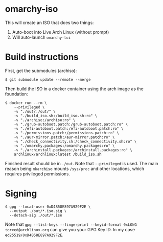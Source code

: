 # omarchy-iso

This will create an ISO that does two things:

1. Auto-boot into Live Arch Linux (without prompt)
2. Will auto-launch `omarchy-tui`

# Build instructions

First, get the submodules (archiso):
```
$ git submodule update --remote --merge
```

Then build the ISO in a docker container using the arch image as the foundation:

```
$ docker run --rm \
	--privileged \
	-v "./out/:/out/" \
	-v "./build_iso.sh:/build_iso.sh:ro" \
	-v "./archiso:/archiso:ro" \
	-v "./grub-autoboot.patch:/grub-autoboot.patch:ro" \
	-v "./efi-autoboot.patch:/efi-autoboot.patch:ro" \
	-v "./permissions.patch:/permissions.patch:ro" \
	-v "./aur-mirror.patch:/aur-mirror.patch:ro" \
	-v "./check_connectivity.sh:/check_connectivity.sh:ro" \
	-v "./omarchy.packages:/omarchy.packages:ro" \
	-v "./archinstall.packages:/archinstall.packages:ro" \
	archlinux/archlinux:latest /build_iso.sh
```

Finished result should be in `./out`.
Note that `--privileged` is used. The main reason being `mkarchiso` mounts `/sys/proc` and other locations, which requires privileged permissions.

# Signing

```
$ gpg --local-user 0xD4B58E897A929F2E \
  --output ./out/*.iso.sig \
  --detach-sig ./out/*.iso
```

Note that `gpg --list-keys --fingerprint --keyid-format 0xLONG torxed@archlinux.org` can give you your GPG Key ID. In my case `ed25519/0xD4B58E897A929F2E`.